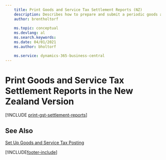 ```yaml
---
    title: Print Goods and Service Tax Settlement Reports (NZ)
    description: Describes how to prepare and submit a periodic goods and services tax (GST) settlement in the New Zealand version of Business Central.
    author: brentholtorf
    
    ms.topic: conceptual
    ms.devlang: al
    ms.search.keywords:
    ms.date: 04/01/2021
    ms.author: bholtorf

    ms.service: dynamics-365-business-central
---
```

# Print Goods and Service Tax Settlement Reports in the New Zealand Version

[!INCLUDE [print-gst-settlement-reports](../includes/AUNZ/print-gst-settlement-reports.md)]

## See Also

[Set Up Goods and Service Tax Posting](how-to-set-up-goods-and-service-tax-posting.md)  


[!INCLUDE[footer-include](../../includes/footer-banner.md)]